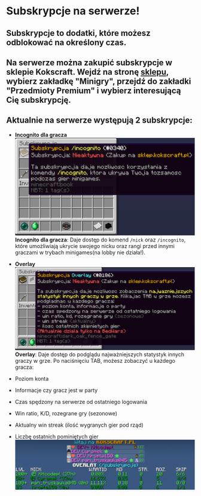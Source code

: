 # Subskrypcje na serwerze!

## Subskrypcje to dodatki, które możesz odblokować na określony czas.

## Na serwerze można zakupić subskrypcje w sklepie Kokscraft. Wejdź na stronę [sklepu](https://kokscraft.pl/sklep/), wybierz zakładkę "Minigry", przejdź do zakładki "Przedmioty Premium" i wybierz interesującą Cię subskrypcję.

## Aktualnie na serwerze występują 2 subskrypcje:

- **Incognito dla gracza**  
![Incognito](/assets/subscriptions/inco.png)
  **Incognito dla gracza**: Daje dostęp do komend `/nick` oraz `/incognito`, które umożliwiają ukrycie swojego nicku oraz rangi przed innymi graczami w trybach minigames(na lobby nie działa!).


- **Overlay**  
![overlay](/assets/subscriptions/overlay.png)
  **Overlay**: Daje dostęp do podglądu najważniejszych statystyk innych graczy w grze. Po naciśnięciu TAB, możesz zobaczyć u każdego gracza:

- Poziom konta
- Informacje czy gracz jest w party
- Czas spędzony na serwerze od ostatniego logowania
- Win ratio, K/D, rozegrane gry (sezonowe)
- Aktualny win streak (ilość wygranych gier pod rząd)
- Liczbę ostatnich pominiętych gier
![overlay2](/assets/subscriptions/overlay2.png)
